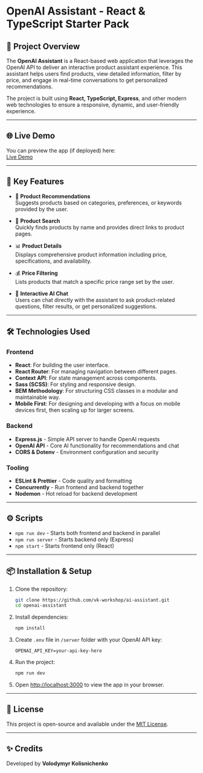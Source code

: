 # OpenAI Assistant - React & TypeScript Starter Pack

## 📖 Project Overview

The **OpenAI Assistant** is a React-based web application that leverages the OpenAI API to deliver an interactive product assistant experience. This assistant helps users find products, view detailed information, filter by price, and engage in real-time conversations to get personalized recommendations.

The project is built using **React, TypeScript, Express**, and other modern web technologies to ensure a responsive, dynamic, and user-friendly experience.

---

## 🌐 Live Demo

You can preview the app (if deployed) here:  
[Live Demo](https://vk-workshop.github.io/ai-assistant/)

---

## 🚀 Key Features

- 🛒 **Product Recommendations**  
  Suggests products based on categories, preferences, or keywords provided by the user.

- 🔎 **Product Search**  
  Quickly finds products by name and provides direct links to product pages.

- 📊 **Product Details**  
  Displays comprehensive product information including price, specifications, and availability.

- 💰 **Price Filtering**  
  Lists products that match a specific price range set by the user.

- 💬 **Interactive AI Chat**  
  Users can chat directly with the assistant to ask product-related questions, filter results, or get personalized suggestions.

---

## 🛠️ Technologies Used

### Frontend
- **React**: For building the user interface.
- **React Router**: For managing navigation between different pages.
- **Context API**: For state management across components.
- **Sass (SCSS)**: For styling and responsive design.
- **BEM Methodology**: For structuring CSS classes in a modular and maintainable way.
- **Mobile First**: For designing and developing with a focus on mobile devices first, then scaling up for larger screens.

### Backend
- **Express.js** - Simple API server to handle OpenAI requests
- **OpenAI API** - Core AI functionality for recommendations and chat
- **CORS & Dotenv** - Environment configuration and security

### Tooling
- **ESLint & Prettier** - Code quality and formatting
- **Concurrently** - Run frontend and backend together
- **Nodemon** - Hot reload for backend development

---

## ⚙️ Scripts

- `npm run dev` - Starts both frontend and backend in parallel
- `npm run server` - Starts backend only (Express)
- `npm start` - Starts frontend only (React)

---

## 📦 Installation & Setup

1. Clone the repository:
    ```bash
    git clone https://github.com/vk-workshop/ai-assistant.git
    cd openai-assistant
    ```

2. Install dependencies:
    ```bash
    npm install
    ```

3. Create `.env` file in `/server` folder with your OpenAI API key:
    ```
    OPENAI_API_KEY=your-api-key-here
    ```

4. Run the project:
    ```bash
    npm run dev
    ```

5. Open [http://localhost:3000](http://localhost:3000) to view the app in your browser.

---

## 📄 License

This project is open-source and available under the [MIT License](LICENSE).

---

## ✨ Credits

Developed by **Volodymyr Kolisnichenko**  

